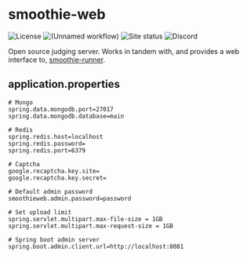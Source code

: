 # smoothie-web
![License](https://img.shields.io/github/license/BayviewComputerClub/smoothie-web)
![(Unnamed workflow)](https://github.com/BayviewComputerClub/smoothie-web/workflows/(Unnamed%20workflow)/badge.svg)
![Site status](https://img.shields.io/website?label=site&url=https%3A%2F%2Fsmoothie.bayview.club)
![Discord](https://img.shields.io/discord/642159962587529237?color=%23e91e63&label=Discord&logo=Discord)


Open source judging server. Works in tandem with, and provides a web interface to, [smoothie-runner](https://github.com/BayviewComputerClub/smoothie-runner).

## application.properties
```
# Mongo
spring.data.mongodb.port=27017
spring.data.mongodb.database=main

# Redis
spring.redis.host=localhost
spring.redis.password=
spring.redis.port=6379

# Captcha
google.recaptcha.key.site=
google.recaptcha.key.secret=

# Default admin password
smoothieweb.admin.password=password

# Set upload limit
spring.servlet.multipart.max-file-size = 1GB
spring.servlet.multipart.max-request-size = 1GB

# Spring boot admin server
spring.boot.admin.client.url=http://localhost:8081
```
